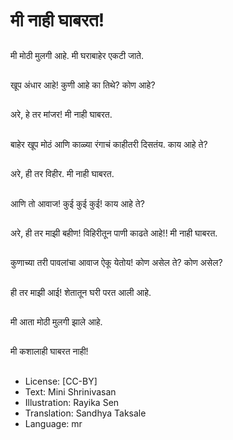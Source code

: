 # मी नाही घाबरत!

##
मी मोठी मुलगी आहे. मी घराबाहेर एकटी जाते.

##
खूप अंधार आहे! कुणी आहे का तिथे? कोण आहे?

##
अरे, हे तर मांजर! मी नाही घाबरत.

##
बाहेर खूप मोठं आणि काळ्या रंगाचं काहीतरी दिसतंय. काय आहे ते?

##
अरे, ही तर विहीर. मी नाही घाबरत.

##
आणि तो आवाज! कुई कुई कुई! काय आहे ते?

##
अरे, ही तर माझी बहीण! विहिरीतून पाणी काढते आहे!!  मी नाही घाबरत.

##
कुणाच्या तरी पावलांचा आवाज ऐकू येतोय! कोण असेल ते? कोण असेल?

##
ही तर माझी आई! शेतातून घरी परत आली आहे.

##
मी आता मोठी मुलगी झाले आहे.

##
मी कशालाही घाबरत नाही!

##
* License: [CC-BY]
* Text: Mini Shrinivasan
* Illustration: Rayika Sen
* Translation: Sandhya Taksale
* Language: mr
